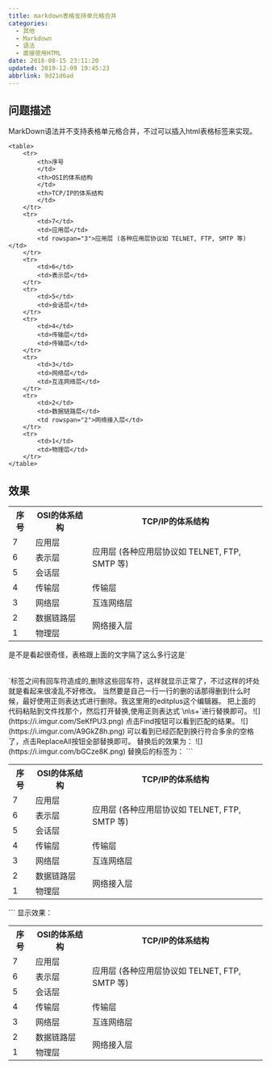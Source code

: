 ```yaml
---
title: markdown表格支持单元格合并
categories: 
  - 其他
  - Markdown
  - 语法
  - 直接使用HTML
date: 2018-08-15 23:11:20
updated: 2019-12-09 19:45:23
abbrlink: 9d21d6ad
---
```

## 问题描述 ##
MarkDown语法并不支持表格单元格合并，不过可以插入html表格标签来实现。
```
<table>
    <tr>
        <th>序号
        </td>
        <th>OSI的体系结构
        </td>
        <th>TCP/IP的体系结构
        </td>
    </tr>
    <tr>
        <td>7</td>
        <td>应用层</td>
        <td rowspan="3">应用层 (各种应用层协议如 TELNET, FTP, SMTP 等)</td>
    </tr>
    <tr>
        <td>6</td>
        <td>表示层</td>
    </tr>
    <tr>
        <td>5</td>
        <td>会话层</td>
    </tr>
    <tr>
        <td>4</td>
        <td>传输层</td>
        <td>传输层</td>
    </tr>
    <tr>
        <td>3</td>
        <td>网络层</td>
        <td>互连网络层</td>
    </tr>
    <tr>
        <td>2</td>
        <td>数据链路层</td>
        <td rowspan="2">网络接入层</td>
    </tr>
    <tr>
        <td>1</td>
        <td>物理层</td>
    </tr>
</table>

```
## 效果 ##
<table>
    <tr>
        <th>序号
        </th>
        <th>OSI的体系结构
        </th>
        <th>TCP/IP的体系结构
        </th>
    </tr>
    <tr>
        <td>7</td>
        <td>应用层</td>
        <td rowspan="3">应用层 (各种应用层协议如 TELNET, FTP, SMTP 等)</td>
    </tr>
    <tr>
        <td>6</td>
        <td>表示层</td>
    </tr>
    <tr>
        <td>5</td>
        <td>会话层</td>
    </tr>
    <tr>
        <td>4</td>
        <td>传输层</td>
        <td>传输层</td>
    </tr>
    <tr>
        <td>3</td>
        <td>网络层</td>
        <td>互连网络层</td>
    </tr>
    <tr>
        <td>2</td>
        <td>数据链路层</td>
        <td rowspan="2">网络接入层</td>
    </tr>
    <tr>
        <td>1</td>
        <td>物理层</td>
    </tr>
</table>
是不是看起很奇怪，表格跟上面的文字隔了这么多行这是`<table></table>`标签之间有回车符造成的,删除这些回车符，这样就显示正常了，不过这样的坏处就是看起来很凌乱不好修改。
当然要是自己一行一行的删的话那得删到什么时候，最好使用正则表达式进行删除。我这里用的editplus这个编辑器。
把上面的代码粘贴到文件找那个，然后打开替换,使用正则表达式`\n\s+`进行替换即可。
![](https://i.imgur.com/SeKfPU3.png)
点击Find按钮可以看到匹配的结果。
![](https://i.imgur.com/A9GkZ8h.png)
可以看到已经匹配到换行符合多余的空格了，点击ReplaceAll按钮全部替换即可。
替换后的效果为：
![](https://i.imgur.com/bGCze8K.png)
替换后的标签为：
```
<table><tr><th>序号</th><th>OSI的体系结构</th> <th>TCP/IP的体系结构</th></tr><tr><td>7</td><td>应用层</td><td rowspan="3">应用层  (各种应用层协议如 TELNET, FTP, SMTP 等)</td></tr><tr><td>6</td><td>表示层</td> </tr><tr><td>5</td><td>会话层</td> </tr><tr><td>4</td> <td>传输层</td>
<td>传输层</td></tr><tr><td>3</td><td>网络层</td><td>互连网络层</td></tr><tr><td>2</td><td>数据链路层</td><td rowspan="2">网络接入层</td> </tr><tr><td>1</td> <td>物理层</td></tr></table> 
```
显示效果：<table><tr><th>序号</th><th>OSI的体系结构</th> <th>TCP/IP的体系结构</th></tr><tr><td>7</td><td>应用层</td><td rowspan="3">应用层  (各种应用层协议如 TELNET, FTP, SMTP 等)</td></tr><tr><td>6</td><td>表示层</td> </tr><tr><td>5</td><td>会话层</td> </tr><tr><td>4</td> <td>传输层</td>
<td>传输层</td></tr><tr><td>3</td><td>网络层</td><td>互连网络层</td></tr><tr><td>2</td><td>数据链路层</td><td rowspan="2">网络接入层</td> </tr><tr><td>1</td> <td>物理层</td></tr></table> 


